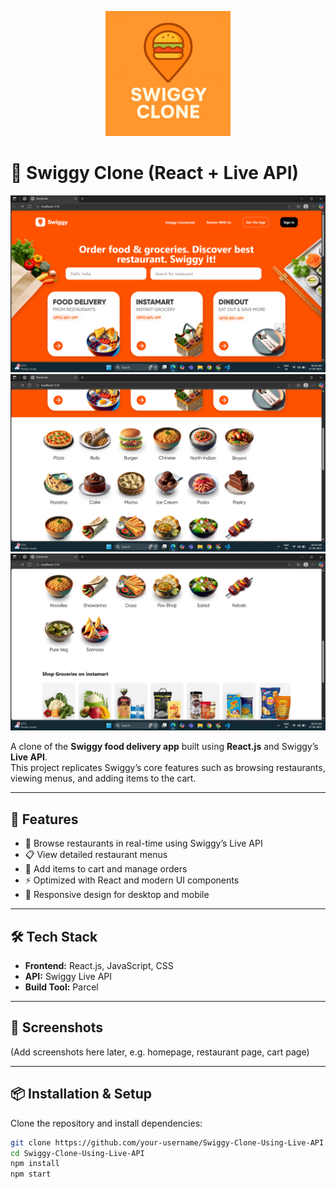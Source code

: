 <p align="center">
  <img src="My_logo.png" alt="Swiggy Clone Logo" width="200"/>
</p>

# 🍔 Swiggy Clone (React + Live API)
![screenshot](https://github.com/ShivamThakur121/Swiggy-Clone-Using-Live-API/blob/b9ab1a6d25b7f48e78c2a6af92998cfcb7277e20/Screenshot%20(157).png)
![screenshot](https://github.com/ShivamThakur121/Swiggy-Clone-Using-Live-API/blob/b9ab1a6d25b7f48e78c2a6af92998cfcb7277e20/Screenshot%20(158).png)
![screenshot](https://github.com/ShivamThakur121/Swiggy-Clone-Using-Live-API/blob/b9ab1a6d25b7f48e78c2a6af92998cfcb7277e20/Screenshot%20(159).png)

A clone of the **Swiggy food delivery app** built using **React.js** and Swiggy’s **Live API**.  
This project replicates Swiggy’s core features such as browsing restaurants, viewing menus, and adding items to the cart.

---

## 🚀 Features
- 🏪 Browse restaurants in real-time using Swiggy’s Live API  
- 📋 View detailed restaurant menus  
- 🛒 Add items to cart and manage orders  
- ⚡ Optimized with React and modern UI components  
- 🔄 Responsive design for desktop and mobile  

---

## 🛠️ Tech Stack
- **Frontend:** React.js, JavaScript, CSS  
- **API:** Swiggy Live API  
- **Build Tool:** Parcel  

---

## 📸 Screenshots
(Add screenshots here later, e.g. homepage, restaurant page, cart page)

---

## 📦 Installation & Setup

Clone the repository and install dependencies:

```bash
git clone https://github.com/your-username/Swiggy-Clone-Using-Live-API.git
cd Swiggy-Clone-Using-Live-API
npm install
npm start
